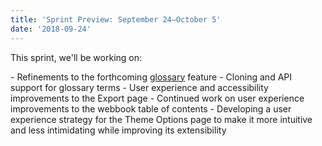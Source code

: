 ```yaml
---
title: 'Sprint Preview: September 24–October 5'
date: '2018-09-24'
---
```


This sprint, we'll be working on:

\- Refinements to the forthcoming
[glossary](https://github.com/pressbooks/pressbooks/pull/1320) feature - Cloning and API
support for glossary terms - User experience and accessibility improvements to the Export
page - Continued work on user experience improvements to the webbook table of contents -
Developing a user experience strategy for the Theme Options page to make it more intuitive
and less intimidating while improving its extensibility
